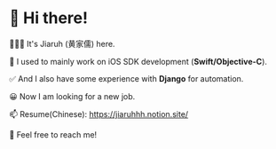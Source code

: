 # 👋 Hi there! 

🧑🏻‍💻 It's Jiaruh (黄家儒) here.

🔭 I used to mainly work on iOS SDK development (**Swift/Objective-C**).

✅ And I also have some experience with **Django** for automation.

😀 Now I am looking for a new job. 

📫 Resume(Chinese): https://jiaruhhh.notion.site/

📱 Feel free to reach me!

<!--
**jiaruh/jiaruh** is a ✨ _special_ ✨ repository because its `README.md` (this file) appears on your GitHub profile.

Here are some ideas to get you started:

- 🔭 I’m currently working on ...
- 🌱 I’m currently learning ...
- 👯 I’m looking to collaborate on ...
- 🤔 I’m looking for help with ...
- 💬 Ask me about ...
- 📫 How to reach me: ...
- 😄 Pronouns: ...
- ⚡ Fun fact: ...
-->
